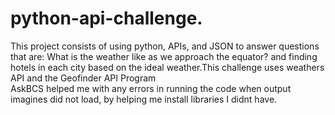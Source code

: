 # python-api-challenge.
This project consists of using python, APIs, and JSON to answer questions that are: What is the weather like as we approach the equator? and finding hotels in each city based on the ideal weather.This challenge uses weathers API and the Geofinder API Program  
AskBCS helped me with any errors in running the code when output imagines did not load, by helping me install libraries I didnt have.

